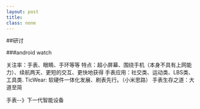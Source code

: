 ```yaml
---
layout: post
title: 
class: none
---
```


##研讨

###android watch

关注率：手表、眼睛、手环等等
特点：超小屏幕、围绕手机（本身不具有上网能力）、续航两天、更短的交互、更快地获得
手表应用：社交类、运动类、LBS类、工具类.
TicWear: 软硬件一体化发展、刷表先行。（小米思路）
手表生存之道：大道至简

手表--》下一代智能设备